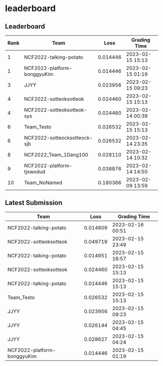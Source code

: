 
# leaderboard
## Leaderboard
|Rank|Team|Loss|Grading Time|
|----|----|----|------------|
|1|NCF2022-talking-potato|0.014446|2023-02-15 15:13|
|1|NCF2022-platform-bonggyuKim|0.014446|2023-02-15 01:19|
|3|JJYY|0.023956|2023-02-15 09:23|
|4|NCF2022-sotteoksotteok|0.024460|2023-02-15 15:13|
|4|NCF2022-sotteoksotteok-sys|0.024460|2023-02-14 00:39|
|6|Team_Testo|0.026532|2023-02-15 15:13|
|6|NCF2022-sotteocksotteock-sjb|0.026532|2023-02-14 23:35|
|8|NCF2022_Team_1Dang100|0.028110|2023-02-14 10:32|
|9|NCF2022-platform-tjswodud|0.038876|2023-02-14 14:50|
|10|Team_NoNamed|0.180366|2023-02-09 13:59|

## Latest Submission
|Team|Loss|Grading Time|
|----|----|------------|
|NCF2022-talking-potato|0.014809|2023-02-16 00:51|
|NCF2022-sotteoksotteok|0.049719|2023-02-15 23:49|
|NCF2022-talking-potato|0.014951|2023-02-15 16:57|
|NCF2022-sotteoksotteok|0.024460|2023-02-15 15:13|
|NCF2022-talking-potato|0.014446|2023-02-15 15:13|
|Team_Testo|0.026532|2023-02-15 15:13|
|JJYY|0.023956|2023-02-15 09:23|
|JJYY|0.026144|2023-02-15 04:45|
|JJYY|0.028627|2023-02-15 04:24|
|NCF2022-platform-bonggyuKim|0.014446|2023-02-15 01:19|
